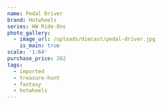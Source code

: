 ```yaml
---
name: Pedal Driver
brand: Hotwheels
series: HW Ride-Ons
photo_gallery:
  - image_url: /uploads/diecast/pedal-driver.jpg
    is_main: true
scale: '1:64'
purchase_price: 262
tags:
  - imported
  - treasure-hunt
  - fantasy
  - hotwheels
---
```


